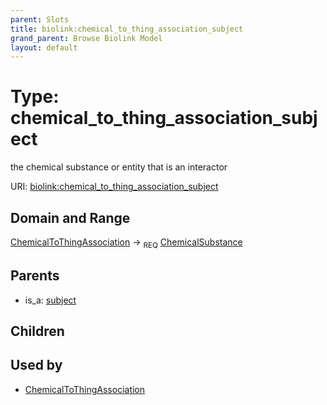 ```yaml
---
parent: Slots
title: biolink:chemical_to_thing_association_subject
grand_parent: Browse Biolink Model
layout: default
---
```


# Type: chemical_to_thing_association_subject


the chemical substance or entity that is an interactor

URI: [biolink:chemical_to_thing_association_subject](https://w3id.org/biolink/vocab/chemical_to_thing_association_subject)

## Domain and Range

[ChemicalToThingAssociation](ChemicalToThingAssociation.md) ->  <sub>REQ</sub> [ChemicalSubstance](ChemicalSubstance.md)

## Parents

 *  is_a: [subject](subject.md)

## Children


## Used by

 * [ChemicalToThingAssociation](ChemicalToThingAssociation.md)
